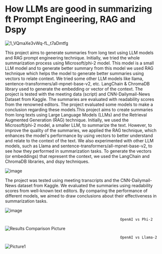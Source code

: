 
# How LLMs are good in summarizing ft Prompt Engineering, RAG and Dspy

   ![1_VQmaXe3vWq-fL_t7aDmtfg](https://github.com/user-attachments/assets/86bb378d-d001-4257-90ad-9ffc77b34f4d)


This project aims to generate summaries from long text using LLM models and RAG prompt engineering technique. Initially, we tried the whole summarization process using Microsoft/phi-2 model. This model is a small LLM model and to generate better summary from this model we used RAG technique which helps the model to generate better summaries using vectors to relate context. We tried some other LLM models like llama, sentence-transformers/all-mpnet-base-v2, etc. LangChain & ChromaDB library used to generate the embedding or vector of the context. The project is tested with the meeting data (script) and CNN-Dailymail-News Dataset from Kaggle. The summaries are evaluated with readability scores from the renowned editors. The project evaluated some models to make a conclusion regarding these models.This project aims to create summaries from long texts using Large Language Models (LLMs) and the Retrieval Augmented Generation (RAG) technique. Initially, we used the Microsoft/phi-2 model, a smaller LLM, to summarize the text. However, to improve the quality of the summaries, we applied the RAG technique, which enhances the model's performance by using vectors to better understand and relate to the context of the text.
We also experimented with other LLM models, such as Llama and sentence-transformers/all-mpnet-base-v2, to see how they performed in summarization tasks. To generate the vectors (or embeddings) that represent the context, we used the LangChain and ChromaDB libraries, and dspy techniques.

   ![image](https://github.com/user-attachments/assets/0a0a0d68-be5e-4c05-808a-3733b321e2f5)


The project was tested using meeting transcripts and the CNN-Dailymail-News dataset from Kaggle. We evaluated the summaries using readability scores from well-known text editors. By comparing the performance of different models, we aimed to draw conclusions about their effectiveness in summarization tasks.

   ![image](https://github.com/user-attachments/assets/8fa891bc-1f0b-43c9-b080-6e972b90c034)

                                                         OpenAI vs Phi-2
   ![Results Comparison Picture](https://github.com/user-attachments/assets/68d3747f-090e-49f4-a314-5908ce096036)

                                                         OpenAI vs Llama-2
   ![Picture1](https://github.com/user-attachments/assets/fcec85aa-a3ea-4a65-9df7-c25fabe9a5b5)
